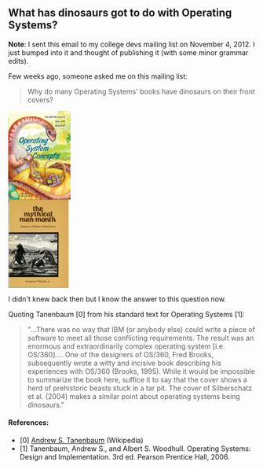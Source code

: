 <h2>What has dinosaurs got to do with Operating Systems?</h2>
<div class="addthis_sharing_toolbox"></div>

**Note**: I sent this email to my college devs mailing list on November 4, 2012. I just bumped into it and thought of publishing it (with some minor grammar edits).

Few weeks ago, someone asked me on this mailing list:
<blockquote>Why do many Operating Systems' books have dinosaurs on their front covers?</blockquote>

<div class="row">
  <div class="col-xs-3 col-md-3">
  </div>
  <div class="col-xs-3 col-md-3">
    <a href="/blog/images/dinOSaurs-1.jpg" class="thumbnail">
      <img alt="Operating Systems book cover by Tanenbaum" src="/blog/images/dinOSaurs-1.jpg" data-holder-rendered="true" style="height: 180px; width: 127px; display: block;">
    </a>
  </div>
  <div class="col-xs-3 col-md-3">
    <a href="/blog/images/dinOSaurs-2.jpg" class="thumbnail">
      <img alt="The Mythical Man Month book cover by Brooks" src="/blog/images/dinOSaurs-2.jpg" data-holder-rendered="true" style="height: 180px; width: 123px; display: block;">
    </a>
  </div>
  <div class="col-xs-3 col-md-3">
  </div>
</div>

I didn't knew back then but I know the answer to this question now.

Quoting Tanenbaum [0] from his standard text for Operating Systems [1]:
<blockquote>"...There was no way that IBM (or anybody else) could write a piece of software to meet all those conflicting requirements. The result was an enormous and extraordinarily complex operating system [i.e. OS/360].... One of the designers of OS/360, Fred Brooks, subsequently wrote a witty and incisive book describing his experiences with OS/360 (Brooks, 1995). While it would be impossible to summarize the book here, suffice it to say that the cover shows a herd of prehistoric beasts stuck in a tar pit. The cover of Silberschatz et al. (2004) makes a similar point about operating systems being dinosaurs."</blockquote>


#### References:
* [0] [Andrew S. Tanenbaum](http://en.wikipedia.org/wiki/Andrew_S._Tanenbaum) (Wikipedia)
* [1] Tanenbaum, Andrew S., and Albert S. Woodhull. Operating Systems: Design and Implementation. 3rd ed. Pearson Prentice Hall, 2006.

